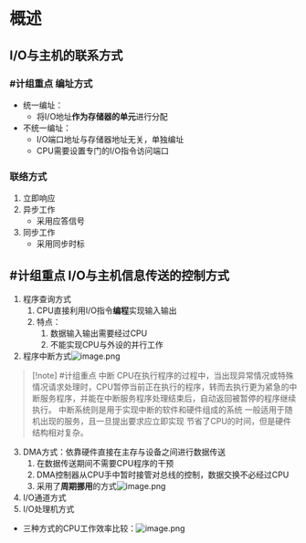 # 概述
## I/O与主机的联系方式
### #计组重点 编址方式
- 统一编址：
	- 将I/O地址**作为存储器的单元**进行分配
- 不统一编址：
	- I/O端口地址与存储器地址无关，单独编址
	- CPU需要设置专门的I/O指令访问端口

### 联络方式
1. 立即响应
2. 异步工作
	- 采用应答信号
3. 同步工作
	- 采用同步时标

## #计组重点 I/O与主机信息传送的控制方式
1. 程序查询方式
	1. CPU直接利用I/O指令**编程**实现输入输出
	2. 特点：
		1. 数据输入输出需要经过CPU
		2. 不能实现CPU与外设的并行工作
2. 程序中断方式![image.png](https://jiunian-pic-1310185536.cos.ap-nanjing.myqcloud.com/picgo%2F20230616132544.png)
> [!note] #计组重点 中断
> CPU在执行程序的过程中，当出现异常情况或特殊情况请求处理时，CPU暂停当前正在执行的程序，转而去执行更为紧急的中断服务程序，并能在中断服务程序处理结束后，自动返回被暂停的程序继续执行。
> 中断系统则是用于实现中断的软件和硬件组成的系统
> 一般适用于随机出现的服务，且一旦提出要求应立即实现
> 节省了CPU的时间，但是硬件结构相对复杂。
3. DMA方式：依靠硬件直接在主存与设备之间进行数据传送
	1. 在数据传送期间不需要CPU程序的干预
	2. DMA控制器从CPU手中暂时接管对总线的控制，数据交换不必经过CPU
	3. 采用了**周期挪用**的方式![image.png](https://jiunian-pic-1310185536.cos.ap-nanjing.myqcloud.com/picgo%2F20230616132803.png)
4. I/O通道方式
5. I/O处理机方式
- 三种方式的CPU工作效率比较：![image.png](https://jiunian-pic-1310185536.cos.ap-nanjing.myqcloud.com/picgo%2F20230616132857.png)
